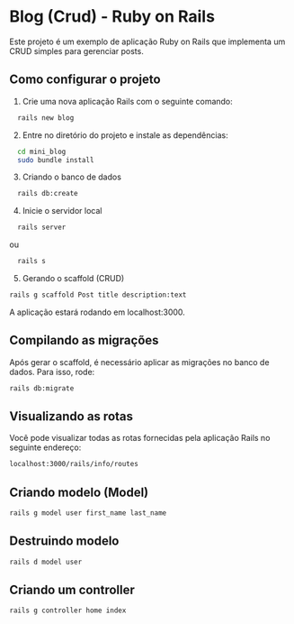 # Blog (Crud) - Ruby on Rails

Este projeto é um exemplo de aplicação Ruby on Rails que implementa um CRUD simples para gerenciar posts.

## Como configurar o projeto

1. Crie uma nova aplicação Rails com o seguinte comando:
```bash
  rails new blog
```

2. Entre no diretório do projeto e instale as dependências:
```bash
  cd mini_blog
  sudo bundle install
```

3. Criando o banco de dados
```bash
  rails db:create
```

4. Inicie o servidor local
```bash
  rails server
```
  ou
```bash
  rails s
```

5. Gerando o scaffold (CRUD)
```bash
rails g scaffold Post title description:text
```
A aplicação estará rodando em localhost:3000.

## Compilando as migrações
Após gerar o scaffold, é necessário aplicar as migrações no banco de dados. Para isso, rode:
```bash
rails db:migrate
```

## Visualizando as rotas
Você pode visualizar todas as rotas fornecidas pela aplicação Rails no seguinte endereço:
```bash
localhost:3000/rails/info/routes
```

## Criando modelo (Model)
```bash
rails g model user first_name last_name
```

## Destruindo modelo
```bash
rails d model user 
```

## Criando um controller
```bash
rails g controller home index
```